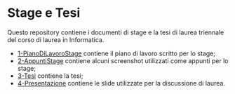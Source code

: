 # Stage e Tesi

Questo repository contiene i documenti di stage e la tesi di laurea triennale del corso di laurea in Informatica.

* [1-PianoDiLavoroStage](1-PianoDiLavoroStage) contiene il piano di lavoro scritto per lo stage;
* [2-AppuntiStage](2-AppuntiStage) contiene alcuni screenshot utilizzati come appunti per lo stage;
* [3-Tesi](3-Tesi) contiene la tesi;
* [4-Presentazione](4-Presentazione) contiene le slide utilizzate per la discussione di laurea.
